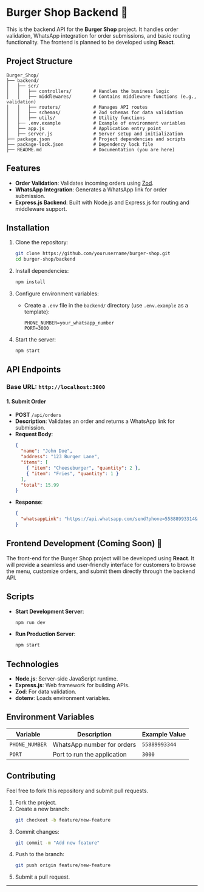 

# Burger Shop Backend 🍔

This is the backend API for the **Burger Shop** project. It handles order validation, WhatsApp integration for order submissions, and basic routing functionality. The frontend is planned to be developed using **React**.

## Project Structure

```
Burger_Shop/
├── backend/
│   ├── scr/
│   │   ├── controllers/        # Handles the business logic
│   │   ├── middlewares/        # Contains middleware functions (e.g., validation)
│   │   ├── routers/            # Manages API routes
│   │   ├── schemas/            # Zod schemas for data validation
│   │   ├── utils/              # Utility functions
│   ├── .env.example            # Example of environment variables
│   ├── app.js                  # Application entry point
│   ├── server.js               # Server setup and initialization
├── package.json                # Project dependencies and scripts
├── package-lock.json           # Dependency lock file
├── README.md                   # Documentation (you are here)
```

## Features

- **Order Validation**: Validates incoming orders using [Zod](https://zod.dev/).
- **WhatsApp Integration**: Generates a WhatsApp link for order submission.
- **Express.js Backend**: Built with Node.js and Express.js for routing and middleware support.

## Installation

1. Clone the repository:
   ```bash
   git clone https://github.com/yourusername/burger-shop.git
   cd burger-shop/backend
   ```

2. Install dependencies:
   ```bash
   npm install
   ```

3. Configure environment variables:
   - Create a `.env` file in the `backend/` directory (use `.env.example` as a template):
     ```
     PHONE_NUMBER=your_whatsapp_number
     PORT=3000
     ```

4. Start the server:
   ```bash
   npm start
   ```

## API Endpoints

### Base URL: `http://localhost:3000`

#### 1. **Submit Order**
   - **POST** `/api/orders`
   - **Description**: Validates an order and returns a WhatsApp link for submission.
   - **Request Body**:
     ```json
     {
       "name": "John Doe",
       "address": "123 Burger Lane",
       "items": [
         { "item": "Cheeseburger", "quantity": 2 },
         { "item": "Fries", "quantity": 1 }
       ],
       "total": 15.99
     }
     ```
   - **Response**:
     ```json
     {
       "whatsappLink": "https://api.whatsapp.com/send?phone=55888993314&text=..."
     }
     ```

## Frontend Development (Coming Soon) 🚀

The front-end for the Burger Shop project will be developed using **React**. It will provide a seamless and user-friendly interface for customers to browse the menu, customize orders, and submit them directly through the backend API.

## Scripts

- **Start Development Server**:
  ```bash
  npm run dev
  ```
- **Run Production Server**:
  ```bash
  npm start
  ```

## Technologies

- **Node.js**: Server-side JavaScript runtime.
- **Express.js**: Web framework for building APIs.
- **Zod**: For data validation.
- **dotenv**: Loads environment variables.

## Environment Variables

| Variable       | Description                 | Example Value     |
|-----------------|-----------------------------|-------------------|
| `PHONE_NUMBER` | WhatsApp number for orders  | `55889993344`   |
| `PORT`         | Port to run the application | `3000`            |

## Contributing

Feel free to fork this repository and submit pull requests.

1. Fork the project.
2. Create a new branch:
   ```bash
   git checkout -b feature/new-feature
   ```
3. Commit changes:
   ```bash
   git commit -m "Add new feature"
   ```
4. Push to the branch:
   ```bash
   git push origin feature/new-feature
   ```
5. Submit a pull request.



---